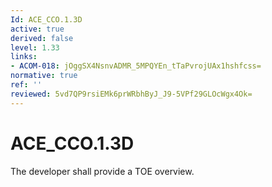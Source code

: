 ```yaml
---
Id: ACE_CCO.1.3D
active: true
derived: false
level: 1.33
links:
- ACOM-018: jOggSX4NsnvADMR_5MPQYEn_tTaPvrojUAx1hshfcss=
normative: true
ref: ''
reviewed: 5vd7QP9rsiEMk6prWRbhByJ_J9-5VPf29GLOcWgx4Ok=
---
```


# ACE_CCO.1.3D

The developer shall provide a TOE overview.